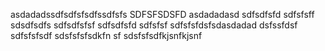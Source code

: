 asdadadssdfsdfsfsdfssdfsfs
SDFSFSDSFD
asdadadasd
sdfsdfsfd
sdfsfsff
sdsdfsdfs
sdfsdfsfsf
sdfsdfsfd
sdfsfsf
sdfsfsfdsfsdasdadad
dsfssfdsf
sdfsfsfsdf
sdsfsfsfsdkfn sf
sdsfsfsdfkjsnfkjsnf
